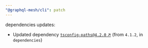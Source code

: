```yaml
---
"@graphql-mesh/cli": patch
---
```

dependencies updates:
  - Updated dependency [`tsconfig-paths@4.2.0` ↗︎](https://www.npmjs.com/package/tsconfig-paths/v/4.2.0) (from `4.1.2`, in `dependencies`)
